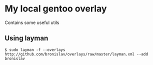# My local gentoo overlay

Contains some useful utils

## Using layman

```console
$ sudo layman -f --overlays http://github.com/bronislav/overlays/raw/master/layman.xml --add bronislav
```
